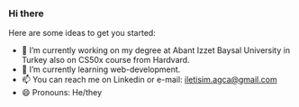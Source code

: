 ### Hi there 

Here are some ideas to get you started:

- 🔭 I’m currently working on my degree at Abant Izzet Baysal University in Turkey also on CS50x course from Hardvard.
- 🌱 I’m currently learning web-development.
- 📫 You can reach me on Linkedin or e-mail: iletisim.agca@gmail.com
- 😄 Pronouns: He/they
